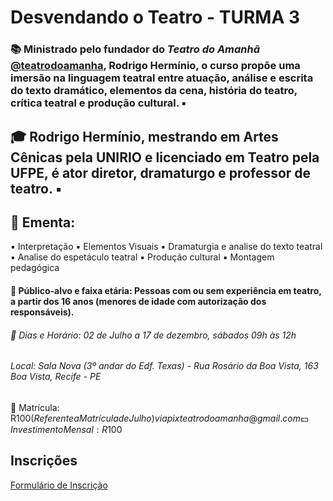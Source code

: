 # Desvendando o Teatro - TURMA 3


### 📚 Ministrado pelo fundador do *Teatro do Amanhã* [@teatrodoamanha](https://www.instagram.com/teatrodoamanha/), Rodrigo Hermínio, o curso propõe uma imersão na linguagem teatral entre atuação, análise e escrita do texto dramático, elementos da cena, história do teatro, crítica teatral e produção cultural. ▪️

## 🎓 Rodrigo Hermínio, mestrando em Artes Cênicas pela UNIRIO e licenciado em Teatro pela UFPE, é ator diretor, dramaturgo e professor de teatro. ▪️

## 📝 Ementa:

▪️ Interpretação
▪️ Elementos Visuais
▪️ Dramaturgia e analise do texto teatral
▪️ Analise do espetáculo teatral
▪️ Produção cultural
▪️ Montagem pedagógica

#### 🎯 Público-alvo e faixa etária: Pessoas com ou sem experiência em teatro, a partir dos 16 anos (menores de idade com autorização dos responsáveis).



###### 📆 Dias e Horário: 02 de Julho a 17 de dezembro, sábados 09h às 12h

###### Local: Sala Nova  (3º andar do Edf. Texas) - Rua Rosário da Boa Vista, 163 Boa Vista, Recife - PE

📝 Matrícula:  R$100 (Referente a Matrícula de Julho) via pix teatrodoamanha@gmail.com 
💵 Investimento Mensal: R$100



## Inscrições
[Formulário de Inscrição](https://forms.gle/64o4AaLihn8GKBBLA)
